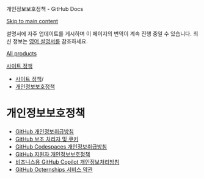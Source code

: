 개인정보보호정책 - GitHub Docs

[Skip to main content](#main-content)

설명서에 자주 업데이트를 게시하며 이 페이지의 번역이 계속 진행 중일 수 있습니다. 최신 정보는 [영어 설명서를](/en) 참조하세요.

[All products](/ko)

[사이트 정책](/ko/site-policy)

* [사이트 정책](/ko/site-policy)/
* [개인정보보호정책](/ko/site-policy/privacy-policies)

개인정보보호정책
==========

* [GitHub 개인정보취급방침](/ko/site-policy/privacy-policies/github-privacy-statement)
* [GitHub 보조 처리자 및 쿠키](/ko/site-policy/privacy-policies/github-subprocessors-and-cookies)
* [GitHub Codespaces 개인정보취급방침](/ko/site-policy/privacy-policies/github-codespaces-privacy-statement)
* [GitHub 지원자 개인정보보호정책](/ko/site-policy/privacy-policies/github-candidate-privacy-policy)
* [비즈니스용 GitHub Copilot 개인정보처리방침](/ko/site-policy/privacy-policies/github-copilot-for-business-privacy-statement)
* [GitHub Octernships 서비스 약관](/ko/site-policy/privacy-policies/github-octernships-terms-of-service)
